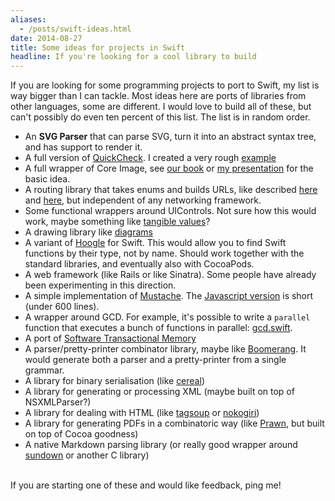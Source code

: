 ```yaml
---
aliases:
  - /posts/swift-ideas.html
date: 2014-08-27
title: Some ideas for projects in Swift
headline: If you're looking for a cool library to build
---
```



If you are looking for some programming projects to port to Swift, my list is way bigger than I can tackle. Most ideas here are ports of libraries from other languages, some are different. I would love to build all of these, but can't possibly do even ten percent of this list. The list is in random order.

* An **SVG Parser** that can parse SVG, turn it into an abstract syntax tree, and has support to render it.
* A full version of [QuickCheck](https://hackage.haskell.org/package/QuickCheck-2.4.2). I created a very rough [example](http://chris.eidhof.nl/posts/quickcheck-in-swift.html)
* A full wrapper of Core Image, see [our book](http://www.objc.io/books/) or [my presentation](https://speakerdeck.com/chriseidhof/functional-swift-1) for the basic idea.
* A routing library that takes enums and builds URLs, like described [here](http://chris.eidhof.nl/posts/typesafe-url-routes-in-swift.html) and [here](https://github.com/AshFurrow/Moya), but independent of any networking framework.
* Some functional wrappers around UIControls. Not sure how this would work, maybe something like [tangible values](http://conal.net/papers/Eros/)?
* A drawing library like [diagrams](http://projects.haskell.org/diagrams/)
* A variant of [Hoogle](http://www.haskell.org/hoogle/) for Swift. This would allow you to find Swift functions by their type, not by name. Should work together with the standard libraries, and eventually also with CocoaPods.
* A web framework (like Rails or like Sinatra). Some people have already been experimenting in this direction.
* A simple implementation of [Mustache](http://mustache.github.io). The [Javascript version](https://github.com/janl/mustache.js/blob/master/mustache.js) is short (under 600 lines).
* A wrapper around GCD. For example, it's possible to write a `parallel` function that executes a bunch of functions in parallel: [gcd.swift](https://gist.github.com/chriseidhof/c62e45554c2394bb6871).
* A port of [Software Transactional Memory](http://www.haskell.org/haskellwiki/Software_transactional_memory)
* A parser/pretty-printer combinator library, maybe like [Boomerang](http://hackage.haskell.org/package/boomerang). It would generate both a parser and a pretty-printer from a single grammar.
* A library for binary serialisation (like [cereal](http://hackage.haskell.org/package/cereal))
* A library for generating or processing XML (maybe built on top of NSXMLParser?)
* A library for dealing with HTML (like [tagsoup](http://hackage.haskell.org/package/tagsoup) or [nokogiri](http://nokogiri.org))
* A library for generating PDFs in a combinatoric way (like [Prawn](https://github.com/prawnpdf/prawn), but built on top of Cocoa goodness)
* A native Markdown parsing library (or really good wrapper around [sundown](https://github.com/vmg/sundown) or another C library)

<br/> If you are starting one of these and would like feedback, ping me!

